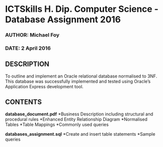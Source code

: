 ICTSkills H. Dip. Computer Science -  Database Assignment 2016
==============================================================
### AUTHOR: Michael Foy ###
### DATE: 2 April 2016 ###


DESCRIPTION
-----------

To outline and implement an Oracle relational database normalised to 3NF. This database was successfully implemented and tested using Oracle’s Application Express development tool.

CONTENTS
--------
**database_document.pdf**
*Business Description including structural and procedural rules
*Enhanced Entity Relationship Diagram
*Normalised Tables
*Table Mappings
*Commonly used queries

**databases_assignment.sql**
*Create and insert table statements
*Sample queries
